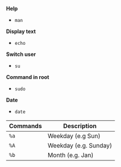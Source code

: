 **Help**
- `man`

**Display text**
- `echo`

**Switch user**
- `su`

**Command in root**
- `sudo`

**Date**
- `date`


| Commands| Description|
|-------------|---------|
|`%a`|Weekday (e.g Sun)|
|`%A`|Weekday (e.g. Sunday)|
|`%b`|Month (e.g. Jan)|

